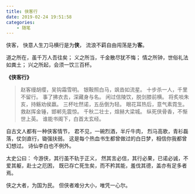 ```yaml
---
title: 侠客行
date: 2019-02-24 19:51:58
categories:
    - 随笔
---
```


侠客，
快意人生刀马横行是为**侠**，
流浪不羁自由闯荡是为**客**。

道之所在，虽千万人吾往矣；
义之所当，千金散尽犹不悔；
情之所钟，世俗礼法如粪土；
兴之所起，会须一饮三百杯。

**《侠客行》**

> 赵客缦胡缨，吴钩霜雪明。
银鞍照白马，飒沓如流星。
十步杀一人，千里不留行。
事了拂衣去，深藏身与名。
闲过信陵饮，脱剑膝前横。
将炙啖朱亥，持觞劝侯嬴。
三杯吐然诺，五岳倒为轻。
眼花耳热后，意气素霓生。
救赵挥金锤，邯郸先震惊。
千秋二壮士，煊赫大梁城。
纵死侠骨香，不惭世上英。
谁能书阁下，白首太玄经。

自古文人都有一种侠客情节，
君不见，一碗烈酒，半斤牛肉，
烈马高歌，青衫磊落，仗剑直行，锄强扶弱。
这是每个热血书生都曾做过的白日梦，相信你我都曾幻想过。
诗仙李白也不例外。

太史公曰：
今游侠，其行虽不轨于正义，
然其言必信，其行必果，已诺必诚，不爱其躯，赴士之厄困，
既已存亡死生矣，而不矜其能，羞伐其德，盖亦有足多者焉。

侠之大者，为国为民。
但侠者难分大小，唯凭一心尔。
